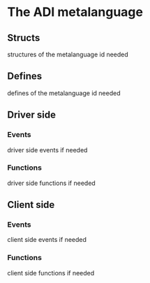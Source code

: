 # The ADI <name> metalanguage
## Structs
structures of the metalanguage id needed
## Defines
defines of the metalanguage id needed
## Driver side
### Events
driver side events if needed
### Functions
driver side functions if needed

## Client side
### Events
client side events if needed
### Functions
client side functions if needed
